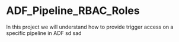 # ADF_Pipeline_RBAC_Roles
In this project we will understand how to provide trigger access on a specific pipeline in ADF
sd
sad
